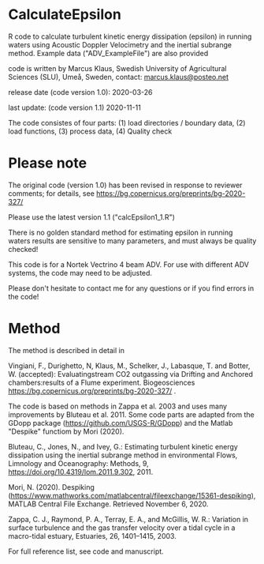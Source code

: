 # CalculateEpsilon
R code to calculate turbulent kinetic energy dissipation (epsilon) in running waters using Acoustic Doppler Velocimetry and the inertial subrange method.
Example data ("ADV_ExampleFile") are also provided

code is written by Marcus Klaus, Swedish University of Agricultural Sciences (SLU), Umeå, Sweden, 
contact: marcus.klaus@posteo.net

release date (code version 1.0): 2020-03-26

last update: (code version 1.1) 2020-11-11

The code consistes of four parts: 
(1) load directories / boundary data,
(2) load functions,
(3) process data,
(4) Quality check

# Please note
The original code (version 1.0) has been revised in response to reviewer comments; for details, see https://bg.copernicus.org/preprints/bg-2020-327/ 

Please use the latest version 1.1 ("calcEpsilon1_1.R")

There is no golden standard method for estimating epsilon in running waters
results are sensitive to many parameters, and must always be quality checked!

This code is for a Nortek Vectrino 4 beam ADV. For use with different ADV systems, the code may need to be adjusted.

Please don't hesitate to contact me for any questions or if you find errors in the code!

# Method
The method is described in detail in

Vingiani, F., Durighetto, N, Klaus, M., Schelker, J., Labasque, T. and Botter, W. (accepted): Evaluatingstream CO2 
outgassing via Drifting and Anchored chambers:results of a Flume experiment. Biogeosciences https://bg.copernicus.org/preprints/bg-2020-327/ .
 
The code is based on methods in Zappa et al. 2003 and uses many improvements by Bluteau et al. 2011. Some code parts are adapted from the GDopp package (https://github.com/USGS-R/GDopp) and the Matlab "Despike" functiom by Mori (2020).

Bluteau, C., Jones, N., and Ivey, G.: Estimating turbulent kinetic energy dissipation using the inertial subrange method in environmental Flows, Limnology and Oceanography: Methods, 9, https://doi.org/10.4319/lom.2011.9.302, 2011.

Mori, N. (2020). Despiking (https://www.mathworks.com/matlabcentral/fileexchange/15361-despiking), MATLAB Central File Exchange. Retrieved November 6, 2020.

Zappa, C. J., Raymond, P. A., Terray, E. A., and McGillis, W. R.: Variation in surface turbulence and the gas transfer velocity over a tidal cycle in a macro-tidal estuary, Estuaries, 26, 1401–1415, 2003.

For full reference list, see code and manuscript.


